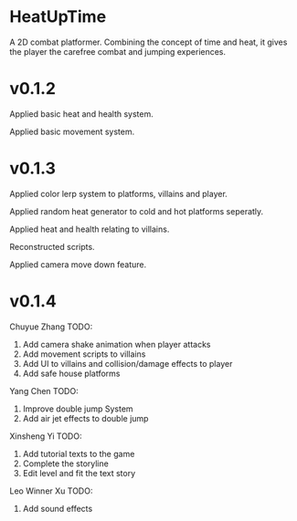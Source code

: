 # HeatUpTime
A 2D combat platformer. Combining the concept of time and heat, it gives the player the carefree combat and jumping experiences.

# v0.1.2
Applied basic heat and health system.

Applied basic movement system.


# v0.1.3
Applied color lerp system to platforms, villains and player.

Applied random heat generator to cold and hot platforms seperatly.

Applied heat and health relating to villains.

Reconstructed scripts.

Applied camera move down feature.

# v0.1.4
Chuyue Zhang TODO:
1. Add camera shake animation when player attacks
2. Add movement scripts to villains
3. Add UI to villains and collision/damage effects to player
4. Add safe house platforms

Yang Chen TODO:
1. Improve double jump System
2. Add air jet effects to double jump

Xinsheng Yi TODO:
1. Add tutorial texts to the game
2. Complete the storyline
3. Edit level and fit the text story

Leo Winner Xu TODO:
1. Add sound effects
